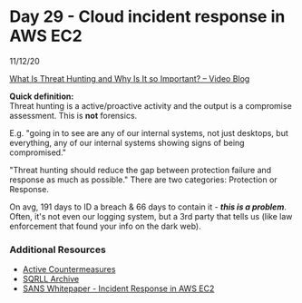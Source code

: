 # Day 29 - Cloud incident response in AWS EC2
11/12/20

[What Is Threat Hunting and Why Is It so Important? – Video Blog](https://www.activecountermeasures.com/what-is-threat-hunting-and-why-is-it-so-important-video-blog/)

**Quick definition:**</br>
Threat hunting is a active/proactive activity and the output is a compromise assessment. This is **not** forensics.

E.g. "going in to see are any of our internal systems, not just desktops, but everything, any of our internal systems showing signs of being compromised."

"Threat hunting should reduce the gap between protection failure and response as much as possible." There are two categories: Protection or Response.

On avg, 191 days to ID a breach & 66 days to contain it - ***this is a problem***. Often, it's not even our logging system, but a 3rd party that tells us (like law enforcement that found your info on the dark web).

### Additional Resources
* [Active Countermeasures](https://www.activecountermeasures.com/)
* [SQRLL Archive](https://www.threathunting.net/sqrrl-archive)
* [SANS Whitepaper - Incident Response in AWS EC2](https://www.sans.org/reading-room/whitepapers/incident/paper/36902)
